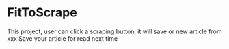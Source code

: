 # FitToScrape

This project, user can click a scraping button, it will save or new article from xxx 
Save your article for read next time
